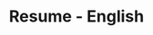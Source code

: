 ---
layout: resume
title: Resume - English
description: 
hide_description: true
left_column:
  - work
  - volunteer
  - education
  - awards
  - publications
  - references
right_column:
  - languages
  - skills
  - interests
no_language_icons: false
no_skill_icons: false
buttons:
  print: true
  #pdf: /assets/Resume.pdf
  # For the vCard you can either provide a link to a .vcf file in assets (see `pdf` above),
  # or use `h2vx.com` to generate a vCard on the fly based on the structured data of the resume page.
  # The later requires `hydejack.no_structured_data: false` and only works once the site is deployed to a public URL.
  #vcf: http://h2vx.com/vcf/<!--url-->
  #json: /assets/resume.json
# Resume data for English
resume:
  # If you have a `resume.json` file, copy it into `_data` and delete this file.
  # If you don't have a JSON Resume you can just edit this YAML file instead.
  # See also: <https://jsonresume.org/>.
  basics:
    name: 'Jakob Gabriel'
    label: 'Analytics and Data Engineer'
    picture: 'assets/img/logo.jpeg'
    email: 'jakob.gabriel5@googlemail.com'
    phone: '+49-159-01665306'
    #website: ' jakobgabriel.com'
    summary: 
    location:
      address: 'Friedrich-Engels-Str. 13'
      postalCode: '99086'
      city: 'Erfurt'
      countryCode: 'DE'
      region: 'Thuringia'
    profiles:
      - network: 'GitHub'
        username: 'Jakob Gabriel'
        url: 'https://github.com/jakobgabriel'
      - network: 'LinkedIn'
        username: 'Jakob Gabriel'
        url: 'https://www.linkedin.com/in/jakob-gabriel'
      - network: 'XING'
        username: 'Jakob Gabriel'
        url: 'https://www.xing.com/profile/Jakob_Gabriel4'

  work:
    - company: 'ContiTech Techno-Chemie GmbH - Karben'
      position: 'Analytics and Data Engineer'
      website: 'https://www.continental-industry.com/de/topnavi/company/organization/mobile-fluid-systems'
      startDate: '2022-01-01'
      endDate: ''
      summary: > 
        TODO
      highlights:
        - section: Industry 4.0 Management and Strategy
        - items:
            - 'Manage and coordinate use cases and projects for data-driven process improvements in manufacturing processes'
            - 'Support and implement continuous improvement activities by applying advanced data analytics methods (scope?)'
            - 'Translate manufacturing process specific problems with data into decision workflows'
            - 'Interface to local plant and BA functions in order to gather manufacturing engineering requirements and other feedback for data analytics and data science topics'
            - 'Translate plant/operations unit’s requests into use cases and procedures to ensure the implementation'
            - 'Contribute to strategic planning of OT solutions to ensure Advanced Analytics and Data Science Capabilites'
            - 'Strategic planning of a Manufacturing Intelligence/ Analytics Solutions for MFS, based on the latest OT solutions and CT and MFS Implementations'
            - 'Participate in and/or steer global or local manufacturing engineering related and cross-functional projects with background of advanced analytics approaches'
            - 'Coordinate Data Analytics and Data Science Use Cases and Projects globally'
        - section: Financial Management for Industry 4.0 Implementations
        - items:
            - Prepare the budget and forecast of Data Analytics and Data Science related Use Cases and Projects
            - Ensure that the financial goals are met within the Use Cases or Projects
        - section: Manufacturing Intelligence / (Advanced) Analytics / Data Science
        - items:
            - Understanding of manufacturing process problems ▪ Definition of Analysis Goals related to the Use Cases and Projects
            - Understand, Clean, Join and Prepare Data for Use Cases and Projects
            - Abstract Features from Prepared Data
            - Explore Data (Visual Management)
            - Model and Execute Analytics Workflows for Rout Causes and Decisions
            - Automate the execution of Analytics Workflows
            - Interpret, Evaluate the workflows results and their benefits
            - Continuous Iteration over Analytics Workflows for better and faster process development cycles
        - section: Development and Rollout of MFS wide digitalization standards
        - items:
            - Support the evaluatuation and implementation of software as e.g. PLC, MDA/PDA, MES and hardware as e.g. edge technology according to CT and MFS standards
            - Identify key processes with substantial digitalization needs as well as key digitalization concepts and technologies (internal and external to MFS, e.g. preventive and predictive approaches)
            - Develop standards regarding methods (e.g. Data Exploration, Advanced Analytics, Data Science), processes and tools / technologies (e.g. predictive methods)
            - Organize and implement rollout concepts, communication and compliance of the developed digitalization standards in all MFS PMSs (shared)
            - Support local Operations and ME in solution deployment regarding analytics approaches
        - section: Training and Coaching
        - items:
            - Provide Use Case and Project related documentation for continuous qualification of other manufacturing engineers
            - Share knowledge and status of existing projects within the MFS organization
        - section: Standardization
        - items:
            - Development of central manufacturing engineering standards for Shopfloor IT/OT and Manufacturing Intelligence Activities
            - Provide feedback and input for further development of standards regarding manufacturing engineering
    - company: 'ContiTech MGW GmbH - Waltershausen'
      position: 'Quality Engineer'
      website: 'https://www.continental-industry.com/de/topnavi/company/organization/mobile-fluid-systems'
      startDate: '2018-10-01'
      endDate: '2021-12-31'
      summary: > 
        TODO
      highlights:
        - items:
            - Carrying out sampling/reclamations
            - Coordination of the sampling dates with the global Quality Planner between inter company customer and production
            - Creation of initial sample inspection reports for blow molding parts
            - Processing of pre-series complaints
            - Monitoring the processing of corrective measures
            - Transfer of root causes and measures from complaints to the FMEA
            - Inspection planning - development of gage concepts for the inspection of Blow molding parts in the different production steps
            - Collaboration in the definition of part-related gauge layouts
            - Creation and maintenance of test instructions
            - Creation of the pre-series control plan, the series control plan as well as production flow chart
            - Determination and evaluation of quality-relevant customer requirements within the feasability Study and process fmea
            - Checking the drawings for compliance with internal specifications as well as quality-relevant topics
            - Documentation of deviations or requirements during the manufacturability process.
            - Coordination and moderation of the FMEA meetings
            - Participation in FMEA meetings
            - Carrying out risk analyses
            - Participation in internal process series as well as in customer acceptance tests
            - Coordination/scheduling of customer appointments with central Quality planner and production
            - Effectiveness check of the Poka Yoke measures
            - Checking of product and process-related documents for correctness
            - Checking of product and process-related documents for correctness and completeness - Initiation and supervision of process capability studies
            - Enforcement of the principle of autonomous monitoring at every production site.
            - Specification, instruction and monitoring of compliance with workplace and inspection documentation.
            - Continuous improvement with the aim of reducing quality costs
            - Clear identification, labelling and tracing of products as well as control according to "FIFO".
            - Ensuring the process capability of the product-relevant machines and systems
            - AS/WS/UWS within the framework of the activities
    - company: 'ContiTech MGW GmbH - Waltershausen'
      position: 'Working Student'
      website: 'https://www.continental-industry.com/de/topnavi/company/organization/mobile-fluid-systems'
      startDate: '2015-10-01'
      endDate: '2018-09-30'
      highlights:
        - items:
            - Analysis of problems and development of solutions in the field of product and process industrialization
            - Documentation of the analyses within a project or seminar paper associated with the semester.
    - company: 'ContiTech MGW GmbH - Waltershausen'
      position: 'Trainee'
      website: 'https://www.continental-industry.com/de/topnavi/company/organization/mobile-fluid-systems'
      startDate: '2015-08-01'
      endDate: '2015-09-30'
      highlights:
        - items:
            - TODO

  education:
    - institution: 'University of Applied Sciences Schmalkalden'
      area: 'Applied Polymer Engineering'
      studyType: 'Master of Engineering'
      startDate: '2019-04-01'
      endDate: ''
      gpa: 'N/A'
    - institution: 'Duale Hochschule Gera Eisenach'
      area: 'Polymer Engineering'
      studyType: 'Bachelor of Engineering'
      startDate: '2015-10-01'
      endDate: '2018-09-30'
      gpa: 1.6

  skills:
    - name: 'Project Management'
      level: '2-3'
      keywords: 
        - "MS Project"
        - "MS Planner"
        - "Gitlab"
    - name: 'FMEA Moderation'
      level: '2-3'
      keywords: 
        - "Plato e1ns"
    - name: 'Statistics'
      level: '2-3'
      keywords:
        - "Minitab"
    - name: 'Data Engineering'
      level: '2-3'
      keywords:
        - "KNIME Analytics Platform"
        - "Python"
    - name: 'Databases'
      level: '2-3'
      keywords:
        - "Postgres"
        - "Timescale"
        - "InfluxDB"
    - name: 'Data Visualization'
      level: '2-3'
      keywords: 
        - "Grafana"
        - "Superset"
        - "PowerBI"

  languages:
    - language: 'German'
      fluency: 'native-speaker'
    - language: 'English'
      fluency: 'professional-working-proficiency'
---